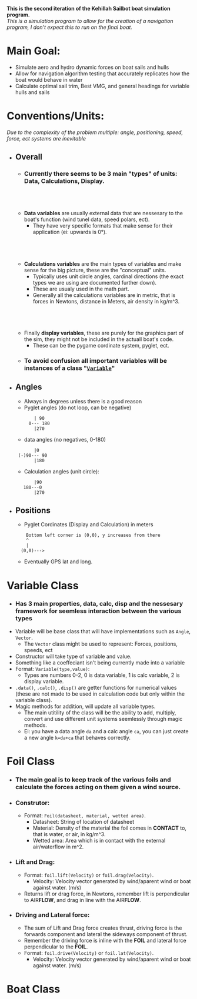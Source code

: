**This is the second iteration of the Kehillah Sailbot boat simulation program.**\
*This is a simulation program to allow for the creation of a navigation program, I don't expect this to run on the final boat.*
# Main Goal:
* Simulate aero and hydro dynamic forces on boat sails and hulls
* Allow for navigation algorithm testing that accurately replicates how the boat would behave in water
* Calculate optimal sail trim, Best VMG, and general headings for variable hulls and sails

# Conventions/Units:
*Due to the complexity of the problem multiple: angle, positioning, speed, force, ect systems are inevitable*
* ## Overall
    * ### Currently there seems to be 3 main "types" of units: Data, Calculations, Display.<h6>&ensp;<h6>
    * **Data variables** are usually external data that are nessesary to the boat's function (wind tunel data, speed polars, ect).
        * They have very specific formats that make sense for their application (ei: upwards is 0&deg;).<h6>&ensp;<h6>
    * **Calculations variables** are the main types of variables and make sense for the big picture, these are the "conceptual" units.
        * Typically uses unit circle angles, cardinal directions (the exact types we are using are documented further down).
        * These are usualy used in the math part.
        * Generally all the calculations variables are in metric, that is forces in Newtons, distance in Meters, air density in kg/m^3.<h6>&ensp;<h6>
    * Finally **display variables**, these are purely for the graphics part of the sim, they might not be included in the actuall boat's code.
        * These can be the pygame cordinate system, pyglet, ect.
    * ### To avoid confusion all important variables will be instances of a class "[`Variable`](#variable-class)"
* ## Angles
    * Always in degrees unless there is a good reason
    * Pyglet angles (do not loop, can be negative)
    ```
           | 90
         0--- 180 
           |270
    ```
    * data angles (no negatives, 0-180)
    ```
           |0
     (-)90--- 90
           |180
    ```
    * Calculation angles (unit circle):
    ```
           |90
       180---0
           |270
    ```
* ## Positions
    * Pyglet Cordinates (Display and Calculation) in meters
    ```
        Bottom left corner is (0,0), y increases from there
        ^
        |
      (0,0)--->
    ```
    * Eventually GPS lat and long.


# Variable Class
* ### Has 3 main properties, data, calc, disp and the nessesary framework for seemless interaction between the various types
* Variable will be base class that will have implementations such as `Angle`, `Vector`.
    * The `Vector` class might be used to represent: Forces, positions, speeds, ect
* Constructor will take type of variable and value.
* Something like a coeffeciant isn't being currently made into a variable
* Format: `Variable(type,value)`:
    * Types are numbers 0-2, 0 is data variable, 1 is calc variable, 2 is display variable.
* `.data()`, `.calc()`, `.disp()` are getter functions for numerical values (these are not made to be used in calculation code but only within the variable class).
* Magic methods for addition, will update all variable types.
    * The main utitility of the class will be the ability to add, multiply, convert and use different unit systems seemlessly through magic methods.
    * Ei: you have a data angle `da` and a calc angle `ca`, you can just create a new angle `k=da+ca` that behaves correctly.

# Foil Class
* ### The main goal is to keep track of the various foils and calculate the forces acting on them given a wind source.
* ### Construtor:
    * Format: `Foil(datasheet, material, wetted area)`.
        * Datasheet: String of location of datasheet 
        * Material: Density of the material the foil comes in **CONTACT** to, that is water, or air, in kg/m^3.
        * Wetted area: Area which is in contact with the external air/waterflow in m^2.
* ### Lift and Drag:
    * Format: `foil.lift(Velocity)` or `foil.drag(Velocity)`.
        * Velocity: Velocity vector generated by wind/aparent wind or boat against water. (m/s)
    * Returns lift or drag force, in Newtons, remember lift is perpendicular to AIR**FLOW**, and drag in line with the AIR**FLOW**.
* ### Driving and Lateral force:
    * The sum of Lift and Drag force creates thrust, driving force is the forwards component and lateral the sideways component of thrust.
    * Remember the driving force is inline with the **FOIL** and lateral force perpendicular to the **FOIL**.
    * Format: `foil.drive(Velocity)` or `foil.lat(Velocity)`.
        * Velocity: Velocity vector generated by wind/aparent wind or boat against water. (m/s)

# Boat Class
